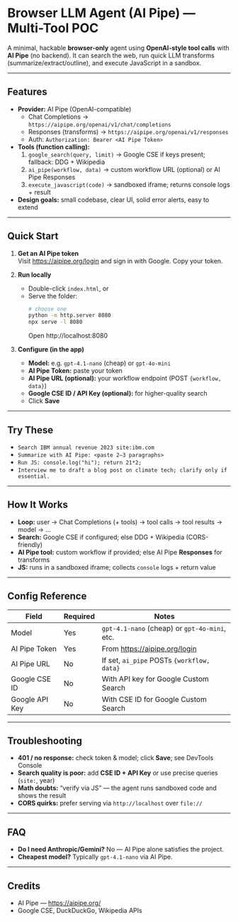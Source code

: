 # Browser LLM Agent (AI Pipe) — Multi-Tool POC

A minimal, hackable **browser-only** agent using **OpenAI-style tool calls** with **AI Pipe** (no backend).
It can search the web, run quick LLM transforms (summarize/extract/outline), and execute JavaScript in a sandbox.

---

## Features

- **Provider:** AI Pipe (OpenAI-compatible)
  - Chat Completions → `https://aipipe.org/openai/v1/chat/completions`
  - Responses (transforms) → `https://aipipe.org/openai/v1/responses`
  - Auth: `Authorization: Bearer <AI Pipe Token>`
- **Tools (function calling):**
  1) `google_search(query, limit)` → Google CSE if keys present; fallback: DDG + Wikipedia  
  2) `ai_pipe(workflow, data)` → custom workflow URL (optional) or AI Pipe Responses  
  3) `execute_javascript(code)` → sandboxed iframe; returns console logs + result
- **Design goals:** small codebase, clear UI, solid error alerts, easy to extend

---

## Quick Start

1. **Get an AI Pipe token**  
   Visit https://aipipe.org/login and sign in with Google. Copy your token.

2. **Run locally**  
   - Double-click `index.html`, or
   - Serve the folder:
     ```bash
     # choose one
     python -m http.server 8080
     npx serve -l 8080
     ```
     Open http://localhost:8080

3. **Configure (in the app)**  
   - **Model:** e.g. `gpt-4.1-nano` (cheap) or `gpt-4o-mini`  
   - **AI Pipe Token:** paste your token  
   - **AI Pipe URL (optional):** your workflow endpoint (POST `{workflow, data}`)  
   - **Google CSE ID / API Key (optional):** for higher-quality search  
   - Click **Save**

---

## Try These

- `Search IBM annual revenue 2023 site:ibm.com`
- `Summarize with AI Pipe: <paste 2–3 paragraphs>`
- `Run JS: console.log("hi"); return 21*2;`
- `Interview me to draft a blog post on climate tech; clarify only if essential.`

---

## How It Works

- **Loop:** user → Chat Completions (+ tools) → tool calls → tool results → model → …  
- **Search:** Google CSE if configured; else DDG + Wikipedia (CORS-friendly)  
- **AI Pipe tool:** custom workflow if provided; else AI Pipe **Responses** for transforms  
- **JS:** runs in a sandboxed iframe; collects `console` logs + return value

---

## Config Reference

| Field           | Required | Notes                                           |
|-----------------|----------|-------------------------------------------------|
| Model           | Yes      | `gpt-4.1-nano` (cheap) or `gpt-4o-mini`, etc.  |
| AI Pipe Token   | Yes      | From https://aipipe.org/login                   |
| AI Pipe URL     | No       | If set, `ai_pipe` POSTs `{workflow, data}`     |
| Google CSE ID   | No       | With API key for Google Custom Search           |
| Google API Key  | No       | With CSE ID for Google Custom Search            |

---

## Troubleshooting

- **401 / no response:** check token & model; click **Save**; see DevTools Console  
- **Search quality is poor:** add **CSE ID + API Key** or use precise queries (`site:`, year)  
- **Math doubts:** “verify via JS” — the agent runs sandboxed code and shows the result  
- **CORS quirks:** prefer serving via `http://localhost` over `file://`

---

## FAQ

- **Do I need Anthropic/Gemini?** No — AI Pipe alone satisfies the project.  
- **Cheapest model?** Typically `gpt-4.1-nano` via AI Pipe.

---

## Credits

- AI Pipe — https://aipipe.org/  
- Google CSE, DuckDuckGo, Wikipedia APIs
